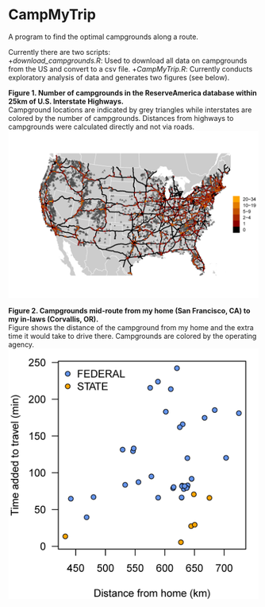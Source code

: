 # CampMyTrip  
A program to find the optimal campgrounds along a route.

Currently there are two scripts:  
+*download_campgrounds.R*:   Used to download all data on campgrounds from the US and convert to a csv file.
+*CampMyTrip.R*:   Currently conducts exploratory analysis of data and generates two figures (see below).  


**Figure 1. Number of campgrounds in the ReserveAmerica database within 25km of U.S. Interstate Highways.**  
Campground locations are indicated by grey triangles while interstates are colored by the number of campgrounds. Distances from highways to campgrounds were calculated directly and not via roads.  
![Fig 1](https://github.com/jescoyle/CampMyTrip/blob/master/campsites_25km_highres.png)

**Figure 2. Campgrounds mid-route from my home (San Francisco, CA) to my in-laws (Corvallis, OR).**  
Figure shows the distance of the campground from my home and the extra time it would take to drive there. Campgrounds are colored by the operating agency.  
![Fig 2](https://github.com/jescoyle/CampMyTrip/blob/master/campgrounds_homeToinlaws.png)


